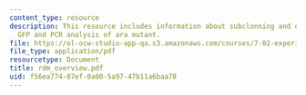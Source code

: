 ```yaml
---
content_type: resource
description: This resource includes information about subclonning and expression of
  GFP and PCR analysis of ara mutant.
file: https://ol-ocw-studio-app-qa.s3.amazonaws.com/courses/7-02-experimental-biology-communication-spring-2005/f56ea77407ef0a005a9747b11a6baa78_rdm_overview.pdf
file_type: application/pdf
resourcetype: Document
title: rdm_overview.pdf
uid: f56ea774-07ef-0a00-5a97-47b11a6baa78
---
```

